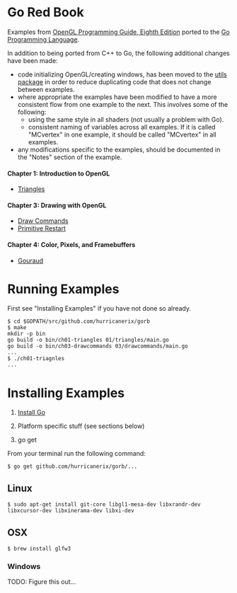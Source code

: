 Go Red Book
===========

Examples from
[OpenGL Programming Guide,  Eighth Edition](http://www.amazon.com/OpenGL-Programming-Guide-Official-Learning/dp/0321773039/)
ported to the [Go Programming Language](https://golang.org/).

In addition to being ported from C++ to Go, the following additional changes
have been made:

* code initializing OpenGL/creating windows, has been moved to the [utils package](utils/README.md) in
order to reduce duplicating code that does not change between examples.
* where appropriate the examples have been modified to have
a more consistent flow from one example to the next.  This involves some of the following:
  * using the same style in all shaders (not usually a problem with Go).
  * consistent naming of variables across all examples.  If it is called "MCvertex" in one
  example, it should be called "MCvertex" in all examples.
* any modifications specific to the examples, should be documented in the "Notes" section
of the example.

#### Chapter 1: Introduction to OpenGL
  * [Triangles](./01/triangles/README.md)

#### Chapter 3: Drawing with OpenGL
  * [Draw Commands](./03/drawcommands/README.md)
  * [Primitive Restart](./03/primitive-restart/README.md)

#### Chapter 4: Color, Pixels, and Framebuffers
  * [Gouraud](./04/gouraud/README.md)

# Running Examples

First see "Installing Examples" if you have not done so already.

```
$ cd $GOPATH/src/github.com/hurricanerix/gorb
$ make
mkdir -p bin
go build -o bin/ch01-triangles 01/triangles/main.go
go build -o bin/ch03-drawcommands 03/drawcommands/main.go
...
$ ./ch01-triagnles
...
```


# Installing Examples

1. [Install Go](https://golang.org/doc/install)

2. Platform specific stuff (see sections below)

3. go get

From your terminal run the following command:

```
$ go get github.com/hurricanerix/gorb/...
```

## Linux

```
$ sudo apt-get install git-core libgl1-mesa-dev libxrandr-dev libxcursor-dev libxinerama-dev libxi-dev
```

## OSX

```
$ brew install glfw3
```

### Windows

TODO: Figure this out...
